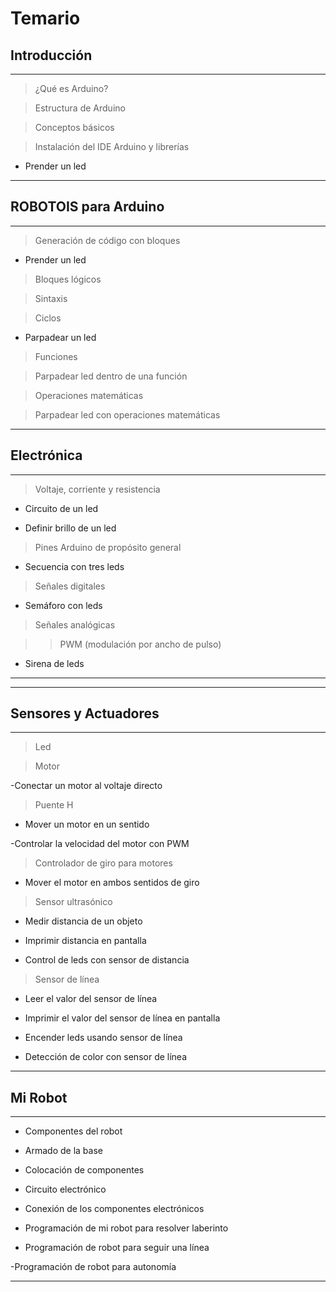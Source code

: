 # Temario  
  

## Introducción  

  

--- 

  

> ¿Qué es Arduino?  

  

> Estructura de Arduino   

  

> Conceptos básicos     

  

> Instalación del IDE Arduino y librerías  

  

-  Prender un led 

  

---  

  

  

## ROBOTOIS para Arduino  

--- 

  

> Generación de código con bloques 

  

- Prender un led 

  

> Bloques lógicos  

  

> Sintaxis   

  

> Ciclos  

  

- Parpadear un led 

  

> Funciones   

  

> Parpadear led dentro de una función 

  

> Operaciones matemáticas   

  

> Parpadear led con operaciones matemáticas 

  

--- 

  

  

## Electrónica 

  

---  

  

> Voltaje, corriente y resistencia  

  

- Circuito de un led 

  

- Definir brillo de un led 

  

> Pines Arduino de propósito general  

  

- Secuencia con tres leds 

  

> Señales digitales 

  

- Semáforo con leds 

  

> Señales analógicas  

  

>> PWM (modulación por ancho de pulso) 

  

- Sirena de leds  

--- 

  

  

--- 

## Sensores y Actuadores 

---

> Led 

  

> Motor  

  

-Conectar un motor al voltaje directo 

  

> Puente H 

  

- Mover un motor en un sentido 

  

-Controlar la velocidad del motor con PWM 

  

> Controlador de giro para motores  

  

- Mover el motor en ambos sentidos de giro 

  

> Sensor ultrasónico   

  

- Medir distancia de un objeto 

- Imprimir distancia en pantalla 

- Control de leds con sensor de distancia 

  

> Sensor de línea  

  

- Leer el valor del sensor de línea 

- Imprimir el valor del sensor de línea en pantalla 

- Encender leds usando sensor de línea 

- Detección de color con sensor de línea 

  

--- 

  

## Mi Robot  

  

--- 

  

- Componentes del robot   

  

- Armado de la base  

  

- Colocación de componentes   

  

- Circuito electrónico   

  

- Conexión de los componentes electrónicos  

  

- Programación de mi robot para resolver laberinto 

  

- Programación de robot para seguir una línea 

  

-Programación de robot para autonomía 

 
---
 
